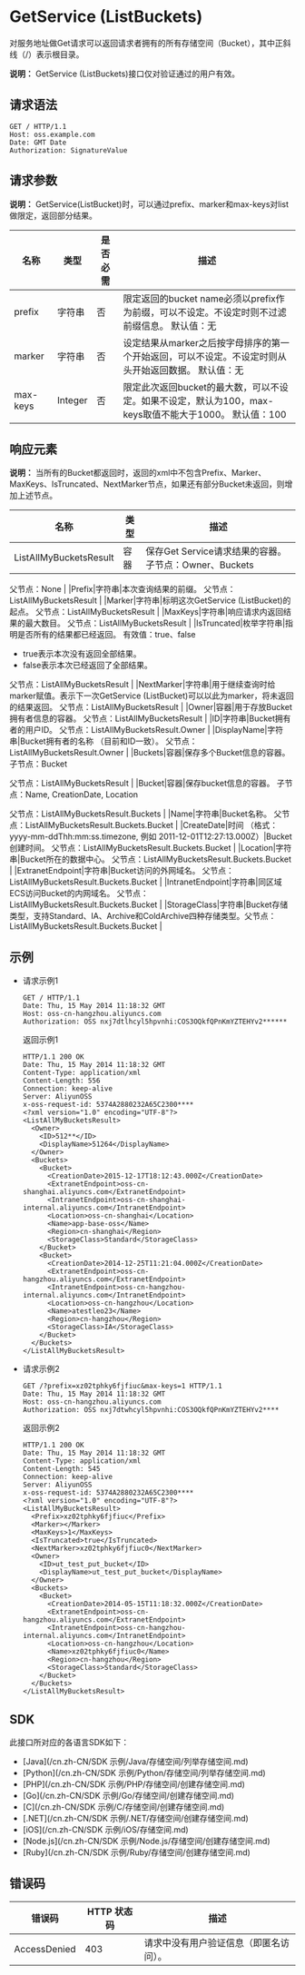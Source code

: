 # GetService \(ListBuckets\)

对服务地址做Get请求可以返回请求者拥有的所有存储空间（Bucket），其中正斜线（/）表示根目录。

**说明：** GetService \(ListBuckets\)接口仅对验证通过的用户有效。

## 请求语法

```
GET / HTTP/1.1
Host: oss.example.com
Date: GMT Date
Authorization: SignatureValue
```

## 请求参数

**说明：** GetService\(ListBucket\)时，可以通过prefix、marker和max-keys对list做限定，返回部分结果。

|名称|类型|是否必需|描述|
|--|--|----|--|
|prefix|字符串|否|限定返回的bucket name必须以prefix作为前缀，可以不设定。不设定时则不过滤前缀信息。 默认值：无 |
|marker|字符串|否|设定结果从marker之后按字母排序的第一个开始返回，可以不设定。不设定时则从头开始返回数据。 默认值：无 |
|max-keys|Integer|否|限定此次返回bucket的最大数，可以不设定。如果不设定，默认为100，max-keys取值不能大于1000。 默认值：100 |

## 响应元素

**说明：** 当所有的Bucket都返回时，返回的xml中不包含Prefix、Marker、MaxKeys、IsTruncated、NextMarker节点，如果还有部分Bucket未返回，则增加上述节点。

|名称|类型|描述|
|--|--|--|
|ListAllMyBucketsResult|容器|保存Get Service请求结果的容器。 子节点：Owner、Buckets

父节点：None |
|Prefix|字符串|本次查询结果的前缀。 父节点：ListAllMyBucketsResult |
|Marker|字符串|标明这次GetService \(ListBucket\)的起点。 父节点：ListAllMyBucketsResult |
|MaxKeys|字符串|响应请求内返回结果的最大数目。 父节点：ListAllMyBucketsResult |
|IsTruncated|枚举字符串|指明是否所有的结果都已经返回。 有效值：true、false

-   true表示本次没有返回全部结果。
-   false表示本次已经返回了全部结果。

父节点：ListAllMyBucketsResult |
|NextMarker|字符串|用于继续查询时给marker赋值。表示下一次GetService \(ListBucket\)可以以此为marker，将未返回的结果返回。 父节点：ListAllMyBucketsResult |
|Owner|容器|用于存放Bucket拥有者信息的容器。 父节点：ListAllMyBucketsResult |
|ID|字符串|Bucket拥有者的用户ID。 父节点：ListAllMyBucketsResult.Owner |
|DisplayName|字符串|Bucket拥有者的名称 （目前和ID一致）。 父节点：ListAllMyBucketsResult.Owner |
|Buckets|容器|保存多个Bucket信息的容器。 子节点：Bucket

父节点：ListAllMyBucketsResult |
|Bucket|容器|保存bucket信息的容器。 子节点：Name, CreationDate, Location

父节点：ListAllMyBucketsResult.Buckets |
|Name|字符串|Bucket名称。 父节点：ListAllMyBucketsResult.Buckets.Bucket |
|CreateDate|时间 （格式：yyyy-mm-ddThh:mm:ss.timezone, 例如 2011-12-01T12:27:13.000Z）|Bucket创建时间。 父节点：ListAllMyBucketsResult.Buckets.Bucket |
|Location|字符串|Bucket所在的数据中心。 父节点：ListAllMyBucketsResult.Buckets.Bucket |
|ExtranetEndpoint|字符串|Bucket访问的外网域名。 父节点：ListAllMyBucketsResult.Buckets.Bucket |
|IntranetEndpoint|字符串|同区域ECS访问Bucket的内网域名。 父节点：ListAllMyBucketsResult.Buckets.Bucket |
|StorageClass|字符串|Bucket存储类型，支持Standard、IA、Archive和ColdArchive四种存储类型。父节点：ListAllMyBucketsResult.Buckets.Bucket |

## 示例

-   请求示例1

    ```
    GET / HTTP/1.1
    Date: Thu, 15 May 2014 11:18:32 GMT
    Host: oss-cn-hangzhou.aliyuncs.com
    Authorization: OSS nxj7dtlhcyl5hpvnhi:COS3OQkfQPnKmYZTEHYv2******
    ```

    返回示例1

    ```
    HTTP/1.1 200 OK
    Date: Thu, 15 May 2014 11:18:32 GMT
    Content-Type: application/xml
    Content-Length: 556
    Connection: keep-alive
    Server: AliyunOSS
    x-oss-request-id: 5374A2880232A65C2300****
    <?xml version="1.0" encoding="UTF-8"?>
    <ListAllMyBucketsResult>
      <Owner>
        <ID>512**</ID>
        <DisplayName>51264</DisplayName>
      </Owner>
      <Buckets>
        <Bucket>
          <CreationDate>2015-12-17T18:12:43.000Z</CreationDate>
          <ExtranetEndpoint>oss-cn-shanghai.aliyuncs.com</ExtranetEndpoint>
          <IntranetEndpoint>oss-cn-shanghai-internal.aliyuncs.com</IntranetEndpoint>
          <Location>oss-cn-shanghai</Location>
          <Name>app-base-oss</Name>
          <Region>cn-shanghai</Region>
          <StorageClass>Standard</StorageClass>
        </Bucket>
        <Bucket>
          <CreationDate>2014-12-25T11:21:04.000Z</CreationDate>
          <ExtranetEndpoint>oss-cn-hangzhou.aliyuncs.com</ExtranetEndpoint>
          <IntranetEndpoint>oss-cn-hangzhou-internal.aliyuncs.com</IntranetEndpoint>
          <Location>oss-cn-hangzhou</Location>
          <Name>atestleo23</Name>
          <Region>cn-hangzhou</Region>
          <StorageClass>IA</StorageClass>
        </Bucket>
      </Buckets>
    </ListAllMyBucketsResult>
    ```

-   请求示例2

    ```
    GET /?prefix=xz02tphky6fjfiuc&max-keys=1 HTTP/1.1
    Date: Thu, 15 May 2014 11:18:32 GMT
    Host: oss-cn-hangzhou.aliyuncs.com
    Authorization: OSS nxj7dtwhcyl5hpvnhi:COS3OQkfQPnKmYZTEHYv2****
    ```

    返回示例2

    ```
    HTTP/1.1 200 OK
    Date: Thu, 15 May 2014 11:18:32 GMT
    Content-Type: application/xml
    Content-Length: 545
    Connection: keep-alive
    Server: AliyunOSS
    x-oss-request-id: 5374A2880232A65C2300****
    <?xml version="1.0" encoding="UTF-8"?>
    <ListAllMyBucketsResult>
      <Prefix>xz02tphky6fjfiuc</Prefix>
      <Marker></Marker>
      <MaxKeys>1</MaxKeys>
      <IsTruncated>true</IsTruncated>
      <NextMarker>xz02tphky6fjfiuc0</NextMarker>
      <Owner>
        <ID>ut_test_put_bucket</ID>
        <DisplayName>ut_test_put_bucket</DisplayName>
      </Owner>
      <Buckets>
        <Bucket>
          <CreationDate>2014-05-15T11:18:32.000Z</CreationDate>
          <ExtranetEndpoint>oss-cn-hangzhou.aliyuncs.com</ExtranetEndpoint>
          <IntranetEndpoint>oss-cn-hangzhou-internal.aliyuncs.com</IntranetEndpoint>
          <Location>oss-cn-hangzhou</Location>
          <Name>xz02tphky6fjfiuc0</Name>
          <Region>cn-hangzhou</Region>
          <StorageClass>Standard</StorageClass>
        </Bucket>
      </Buckets>
    </ListAllMyBucketsResult>
    ```


## SDK

此接口所对应的各语言SDK如下：

-   [Java](/cn.zh-CN/SDK 示例/Java/存储空间/列举存储空间.md)
-   [Python](/cn.zh-CN/SDK 示例/Python/存储空间/列举存储空间.md)
-   [PHP](/cn.zh-CN/SDK 示例/PHP/存储空间/创建存储空间.md)
-   [Go](/cn.zh-CN/SDK 示例/Go/存储空间/创建存储空间.md)
-   [C](/cn.zh-CN/SDK 示例/C/存储空间/创建存储空间.md)
-   [.NET](/cn.zh-CN/SDK 示例/.NET/存储空间/创建存储空间.md)
-   [iOS](/cn.zh-CN/SDK 示例/iOS/存储空间.md)
-   [Node.js](/cn.zh-CN/SDK 示例/Node.js/存储空间/创建存储空间.md)
-   [Ruby](/cn.zh-CN/SDK 示例/Ruby/存储空间/创建存储空间.md)

## 错误码

|错误码|HTTP 状态码|描述|
|---|--------|--|
|AccessDenied|403|请求中没有用户验证信息（即匿名访问）。|

